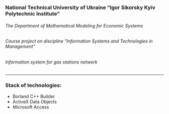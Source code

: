 ### National Technical University of Ukraine “Igor Sikorsky Kyiv Polytechnic Institute”
###### The Department of Mathematical Modeling for Economic Systems
###### Course project on discipline "Information Systems and Technologies in Management"
###### Information system for gas stations network
***
### Stack of technologies:
* Borland C++ Builder
* ActiveX Data Objects
* Microsoft Access



